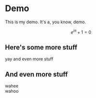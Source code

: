 # Demo

This is my demo. It's a, you know, demo. 

$$e^{i\pi} + 1 = 0$$

## Here's some more stuff

yay and even more stuff

## And even more stuff

wahee<br/>wahoo


